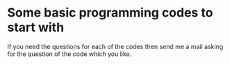 # Some basic programming codes to start with

If you need the questions for each of the codes then send me a mail asking for the question of the code which you like.
